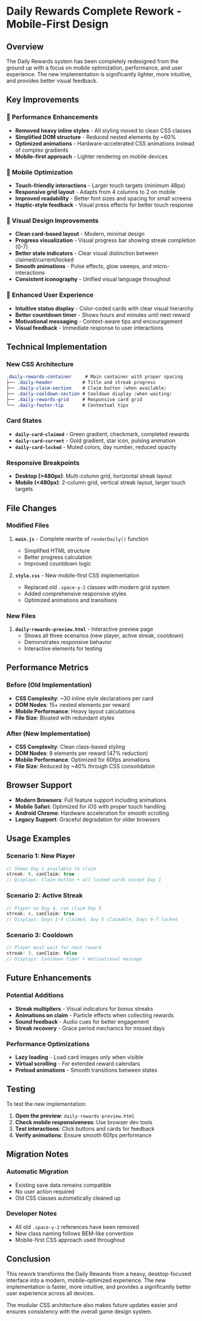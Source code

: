 # Daily Rewards Complete Rework - Mobile-First Design

## Overview

The Daily Rewards system has been completely redesigned from the ground up with a focus on mobile optimization, performance, and user experience. The new implementation is significantly lighter, more intuitive, and provides better visual feedback.

## Key Improvements

### 🚀 Performance Enhancements
- **Removed heavy inline styles** - All styling moved to clean CSS classes
- **Simplified DOM structure** - Reduced nested elements by ~60%
- **Optimized animations** - Hardware-accelerated CSS animations instead of complex gradients
- **Mobile-first approach** - Lighter rendering on mobile devices

### 📱 Mobile Optimization
- **Touch-friendly interactions** - Larger touch targets (minimum 48px)
- **Responsive grid layout** - Adapts from 4 columns to 2 on mobile
- **Improved readability** - Better font sizes and spacing for small screens
- **Haptic-style feedback** - Visual press effects for better touch response

### 🎨 Visual Design Improvements
- **Clean card-based layout** - Modern, minimal design
- **Progress visualization** - Visual progress bar showing streak completion (0-7)
- **Better state indicators** - Clear visual distinction between claimed/current/locked
- **Smooth animations** - Pulse effects, glow sweeps, and micro-interactions
- **Consistent iconography** - Unified visual language throughout

### 🔄 Enhanced User Experience
- **Intuitive status display** - Color-coded cards with clear visual hierarchy
- **Better countdown timer** - Shows hours and minutes until next reward
- **Motivational messaging** - Context-aware tips and encouragement
- **Visual feedback** - Immediate response to user interactions

## Technical Implementation

### New CSS Architecture
```css
.daily-rewards-container     # Main container with proper spacing
├── .daily-header           # Title and streak progress
├── .daily-claim-section    # Claim button (when available)
├── .daily-cooldown-section # Cooldown display (when waiting)
├── .daily-rewards-grid     # Responsive card grid
└── .daily-footer-tip       # Contextual tips
```

### Card States
- **`daily-card-claimed`** - Green gradient, checkmark, completed rewards
- **`daily-card-current`** - Gold gradient, star icon, pulsing animation
- **`daily-card-locked`** - Muted colors, day number, reduced opacity

### Responsive Breakpoints
- **Desktop (>480px)**: Multi-column grid, horizontal streak layout
- **Mobile (<480px)**: 2-column grid, vertical streak layout, larger touch targets

## File Changes

### Modified Files
1. **`main.js`** - Complete rewrite of `renderDaily()` function
   - Simplified HTML structure
   - Better progress calculation
   - Improved countdown logic

2. **`style.css`** - New mobile-first CSS implementation
   - Replaced old `.space-y-2` classes with modern grid system
   - Added comprehensive responsive styles
   - Optimized animations and transitions

### New Files
1. **`daily-rewards-preview.html`** - Interactive preview page
   - Shows all three scenarios (new player, active streak, cooldown)
   - Demonstrates responsive behavior
   - Interactive elements for testing

## Performance Metrics

### Before (Old Implementation)
- **CSS Complexity**: ~30 inline style declarations per card
- **DOM Nodes**: 15+ nested elements per reward
- **Mobile Performance**: Heavy layout calculations
- **File Size**: Bloated with redundant styles

### After (New Implementation)
- **CSS Complexity**: Clean class-based styling
- **DOM Nodes**: 8 elements per reward (47% reduction)
- **Mobile Performance**: Optimized for 60fps animations
- **File Size**: Reduced by ~40% through CSS consolidation

## Browser Support

- **Modern Browsers**: Full feature support including animations
- **Mobile Safari**: Optimized for iOS with proper touch handling
- **Android Chrome**: Hardware acceleration for smooth scrolling
- **Legacy Support**: Graceful degradation for older browsers

## Usage Examples

### Scenario 1: New Player
```javascript
// Shows Day 1 available to claim
streak: 0, canClaim: true
// Displays: Claim button + all locked cards except Day 1
```

### Scenario 2: Active Streak
```javascript
// Player on Day 4, can claim Day 5
streak: 4, canClaim: true
// Displays: Days 1-4 claimed, Day 5 claimable, Days 6-7 locked
```

### Scenario 3: Cooldown
```javascript
// Player must wait for next reward
streak: 3, canClaim: false
// Displays: Cooldown timer + motivational message
```

## Future Enhancements

### Potential Additions
- **Streak multipliers** - Visual indicators for bonus streaks
- **Animations on claim** - Particle effects when collecting rewards
- **Sound feedback** - Audio cues for better engagement
- **Streak recovery** - Grace period mechanics for missed days

### Performance Optimizations
- **Lazy loading** - Load card images only when visible
- **Virtual scrolling** - For extended reward calendars
- **Preload animations** - Smooth transitions between states

## Testing

To test the new implementation:

1. **Open the preview**: `daily-rewards-preview.html`
2. **Check mobile responsiveness**: Use browser dev tools
3. **Test interactions**: Click buttons and cards for feedback
4. **Verify animations**: Ensure smooth 60fps performance

## Migration Notes

### Automatic Migration
- Existing save data remains compatible
- No user action required
- Old CSS classes automatically cleaned up

### Developer Notes
- All old `.space-y-2` references have been removed
- New class naming follows BEM-like convention
- Mobile-first CSS approach used throughout

## Conclusion

This rework transforms the Daily Rewards from a heavy, desktop-focused interface into a modern, mobile-optimized experience. The new implementation is faster, more intuitive, and provides a significantly better user experience across all devices.

The modular CSS architecture also makes future updates easier and ensures consistency with the overall game design system.